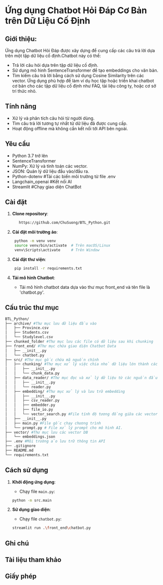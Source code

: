 # Ứng dụng Chatbot Hỏi Đáp Cơ Bản trên Dữ Liệu Cố Định

## Giới thiệu: 
Ứng dụng Chatbot Hỏi Đáp được xây dựng để cung cấp các câu trả lời dựa trên một tập dữ liệu cố định.Chatbot này có thể: 
- Trả lời câu hỏi dựa trên tập dữ liệu cố định.
- Sử dụng mô hình SentenceTransformer để tạo embeddings cho văn bản.
- Tìm kiếm câu trả lời bằng cách sử dụng Cosine Similarity trên các vector.
Ứng dụng phù hợp để làm ví dụ học tập hoặc triển khai chatbot cơ bản cho các tập dữ liệu cố định như FAQ, tài liệu công ty, hoặc cơ sở tri thức nhỏ.

## Tính năng
- Xử lý và phân tích câu hỏi từ người dùng.
- Tìm câu trả lời tương tự nhất từ dữ liệu đã được cung cấp.
- Hoạt động offline mà không cần kết nối tới API bên ngoài.

## Yêu cầu
- Python 3.7 trở lên
- SentenceTransformer
- NumPy: Xử lý và tính toán các vector.
- JSON: Quản lý dữ liệu đầu vào/đầu ra.
- Python-dotenv #Tải các biến môi trường từ file .env
- Langchain_openai  #Kết nối AI
- Streamlit #Chạy giao diện ChatBot
  
## Cài đặt
1. **Clone repository**:
   ```bash
      https://github.com/ChuSuong/BTL_Python.git
   ```

2. **Cài đặt môi trường ảo**:
    ```bash
     python -m venv venv
     source venv/bin/activate  # Trên macOS/Linux
     venv\Scripts\activate     # Trên Window
   ```
3. **Cài đặt thư viện**:
   ```bash
    pip install -r requirements.txt
   ```

3. **Tải mô hình Chatbot**:
   - Tải mô hình chatbot data dựa vào thư mục front_end và tên file là 'chatbot.py'.

## Cấu trúc thư mục
```bash
BTL_Python/
├── archive/ #Thư mục lưu dữ liệu đầu vào
│   ├── Province.csv
│   ├── Students.csv
│   └── Studylevel.csv
├── chunked_folder #Thư mục lưu các file có dữ liệu sau khi chunking
├── front_end/ #Thư mục chứa giao diện Chatbot Data
│   ├── __init__.py
│   └── chatbot.py
├── src/ #Thư mục gốc chứa mã nguồn chính
│   ├── chunking/ #Thư mục xử lý việc chia nhỏ dữ liệu lớn thành các phần
│   │   ├── __init__.py
│   │   └── chunk_data.py
│   ├── data_reader/ #Thư mục đọc và xử lý dữ liệu từ các nguồn đầu vào
│   │   ├── __init__.py
│   │   └── reader.py
│   ├── embedding/ #Thư mục xử lý và lưu trữ embedding
│   │   ├── __init__.py
│   │   ├── csv_reader.py
│   │   ├── embedder.py
│   │   ├── file_io.py
│   │   └── vector_search.py #File tính độ tương đồng giữa các vector
│   ├── __init__.py
│   ├── main.py #File gốc chạy chương trình
│   └── prompt.py # File xử lý prompt cho mô hình AI.
├── vector/ #Thư mục lưu các vector DB
│   └── embeddings.json
├── .env #Môi trường ảo lưu trữ thông tin API
├── .gitignore
├── README.md
└── requirements.txt

```

## Cách sử dụng
1. **Khởi động ứng dụng**:
   - Chạy file `main.py`:
   ```bash
   python -m src.main
   ```

2. **Sử dụng giao diện**:
    - Chạy file `chatbot.py`:
   ```bash
   streamlit run .\front_end\chatbot.py
   ```

## Ghi chú


## Tài liệu tham khảo


## Giấy phép
